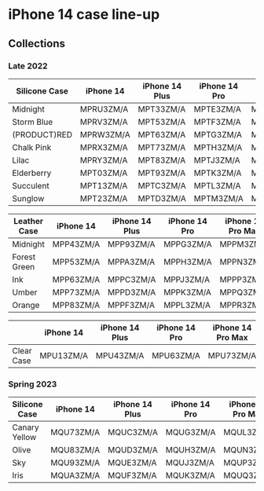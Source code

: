 # iPhone 14 case line-up

## Collections

### Late 2022

| Silicone Case | iPhone 14 | iPhone 14 Plus | iPhone 14 Pro | iPhone 14 Pro Max |
| ------------- | --------- | -------------- | ------------- | ----------------- |
| Midnight      | MPRU3ZM/A | MPT33ZM/A      | MPTE3ZM/A     | MPTP3ZM/A         |
| Storm Blue    | MPRV3ZM/A | MPT53ZM/A      | MPTF3ZM/A     | MPTQ3ZM/A         |
| (PRODUCT)RED  | MPRW3ZM/A | MPT63ZM/A      | MPTG3ZM/A     | MPTR3ZM/A         |
| Chalk Pink    | MPRX3ZM/A | MPT73ZM/A      | MPTH3ZM/A     | MPTT3ZM/A         |
| Lilac         | MPRY3ZM/A | MPT83ZM/A      | MPTJ3ZM/A     | MPTW3ZM/A         |
| Elderberry    | MPT03ZM/A | MPT93ZM/A      | MPTK3ZM/A     | MPTX3ZM/A         |
| Succulent     | MPT13ZM/A | MPTC3ZM/A      | MPTL3ZM/A     | MPTY3ZM/A         |
| Sunglow       | MPT23ZM/A | MPTD3ZM/A      | MPTM3ZM/A     | MPU03ZM/A         |

| Leather Case | iPhone 14 | iPhone 14 Plus | iPhone 14 Pro | iPhone 14 Pro Max |
| ------------ | --------- | -------------- | ------------- | ----------------- |
| Midnight     | MPP43ZM/A | MPP93ZM/A      | MPPG3ZM/A     | MPPM3ZM/A         |
| Forest Green | MPP53ZM/A | MPPA3ZM/A      | MPPH3ZM/A     | MPPN3ZM/A         |
| Ink          | MPP63ZM/A | MPPC3ZM/A      | MPPJ3ZM/A     | MPPP3ZM/A         |
| Umber        | MPP73ZM/A | MPPD3ZM/A      | MPPK3ZM/A     | MPPQ3ZM/A         |
| Orange       | MPP83ZM/A | MPPF3ZM/A      | MPPL3ZM/A     | MPPR3ZM/A         |

|            | iPhone 14 | iPhone 14 Plus | iPhone 14 Pro | iPhone 14 Pro Max |
| ---------- | --------- | -------------- | ------------- | ----------------- |
| Clear Case | MPU13ZM/A | MPU43ZM/A      | MPU63ZM/A     | MPU73ZM/A         |

### Spring 2023

| Silicone Case | iPhone 14 | iPhone 14 Plus | iPhone 14 Pro | iPhone 14 Pro Max |
| ------------- | --------- | -------------- | ------------- | ----------------- |
| Canary Yellow | MQU73ZM/A | MQUC3ZM/A      | MQUG3ZM/A     | MQUL3ZM/A         |
| Olive         | MQU83ZM/A | MQUD3ZM/A      | MQUH3ZM/A     | MQUN3ZM/A         |
| Sky           | MQU93ZM/A | MQUE3ZM/A      | MQUJ3ZM/A     | MQUP3ZM/A         |
| Iris          | MQUA3ZM/A | MQUF3ZM/A      | MQUK3ZM/A     | MQUQ3ZM/A         |
